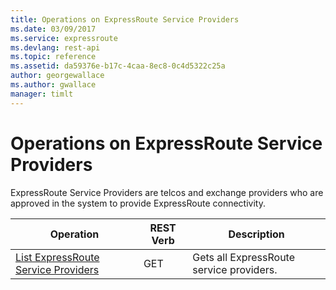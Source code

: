 ```yaml
---
title: Operations on ExpressRoute Service Providers
ms.date: 03/09/2017
ms.service: expressroute
ms.devlang: rest-api
ms.topic: reference
ms.assetid: da59376e-b17c-4caa-8ec8-0c4d5322c25a
author: georgewallace
ms.author: gwallace
manager: timlt
---
```

# Operations on ExpressRoute Service Providers

ExpressRoute Service Providers are telcos and exchange providers who are approved in the system to provide ExpressRoute connectivity.  

| Operation | REST Verb | Description | 
|---------|---------|-----------|
| [List ExpressRoute Service Providers](list-express-route-service-providers.md)  |  GET | Gets all ExpressRoute service providers. |  